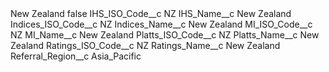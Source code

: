 <?xml version="1.0" encoding="UTF-8"?>
<CustomMetadata xmlns="http://soap.sforce.com/2006/04/metadata" xmlns:xsi="http://www.w3.org/2001/XMLSchema-instance" xmlns:xsd="http://www.w3.org/2001/XMLSchema">
    <label>New Zealand</label>
    <protected>false</protected>
    <values>
        <field>IHS_ISO_Code__c</field>
        <value xsi:type="xsd:string">NZ</value>
    </values>
    <values>
        <field>IHS_Name__c</field>
        <value xsi:type="xsd:string">New Zealand</value>
    </values>
    <values>
        <field>Indices_ISO_Code__c</field>
        <value xsi:type="xsd:string">NZ</value>
    </values>
    <values>
        <field>Indices_Name__c</field>
        <value xsi:type="xsd:string">New Zealand</value>
    </values>
    <values>
        <field>MI_ISO_Code__c</field>
        <value xsi:type="xsd:string">NZ</value>
    </values>
    <values>
        <field>MI_Name__c</field>
        <value xsi:type="xsd:string">New Zealand</value>
    </values>
    <values>
        <field>Platts_ISO_Code__c</field>
        <value xsi:type="xsd:string">NZ</value>
    </values>
    <values>
        <field>Platts_Name__c</field>
        <value xsi:type="xsd:string">New Zealand</value>
    </values>
    <values>
        <field>Ratings_ISO_Code__c</field>
        <value xsi:type="xsd:string">NZ</value>
    </values>
    <values>
        <field>Ratings_Name__c</field>
        <value xsi:type="xsd:string">New Zealand</value>
    </values>
    <values>
        <field>Referral_Region__c</field>
        <value xsi:type="xsd:string">Asia_Pacific</value>
    </values>
</CustomMetadata>
